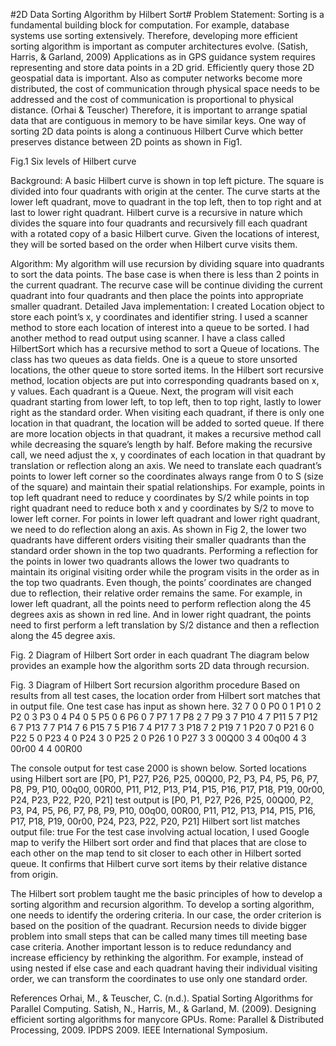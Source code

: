 #2D Data Sorting Algorithm by Hilbert Sort#
Problem Statement: 
Sorting is a fundamental building block for computation. For example, database systems use sorting extensively. Therefore, developing more efficient sorting algorithm is important as computer architectures evolve. (Satish, Harris, & Garland, 2009) 
Applications as in GPS guidance system requires representing and store data points in a 2D grid. Efficiently query those 2D geospatial data is important. Also as computer networks become more distributed, the cost of communication through physical space needs to be addressed and the cost of communication is proportional to physical distance. (Orhai & Teuscher) Therefore, it is important to arrange spatial data that are contiguous in memory to be have similar keys.
One way of sorting 2D data points is along a continuous Hilbert Curve which better preserves distance between 2D points as shown in Fig1. 
 
Fig.1 Six levels of Hilbert curve

Background: 
A basic Hilbert curve is shown in top left picture. The square is divided into four quadrants with origin at the center.  The curve starts at the lower left quadrant, move to quadrant in the top left, then to top right and at last to lower right quadrant. Hilbert curve is a recursive in nature which divides the square into four quadrants and recursively fill each quadrant with a rotated copy of a basic Hilbert curve. Given the locations of interest, they will be sorted based on the order when Hilbert curve visits them. 

Algorithm:
My algorithm will use recursion by dividing square into quadrants to sort the data points. The base case is when there is less than 2 points in the current quadrant. The recurve case will be continue dividing the current quadrant into four quadrants and then place the points into appropriate smaller quadrant.
Detailed Java implementation: 
I created Location object to store each point’s x, y coordinates and identifier string. I used a scanner method to store each location of interest into a queue to be sorted. I had another method to read output using scanner. I have a class called HilbertSort which has a recursive method to sort a Queue of locations. The class has two queues as data fields. One is a queue to store unsorted locations, the other queue to store sorted items.
In the Hilbert sort recursive method, location objects are put into corresponding quadrants based on x, y values. Each quadrant is a Queue. Next, the program will visit each quadrant starting from lower left, to top left, then to top right, lastly to lower right as the standard order. When visiting each quadrant, if there is only one location in that quadrant, the location will be added to sorted queue. If there are more location objects in that quadrant, it makes a recursive method call while decreasing the square’s length by half. 
Before making the recursive call, we need adjust the x, y coordinates of each location in that quadrant by translation or reflection along an axis. We need to translate each quadrant’s points to lower left corner so the coordinates always range from 0 to S (size of the square) and maintain their spatial relationships. For example, points in top left quadrant need to reduce y coordinates by S/2 while points in top right quadrant need to reduce both x and y coordinates by S/2 to move to lower left corner. 
For points in lower left quadrant and lower right quadrant, we need to do reflection along an axis. As shown in Fig 2, the lower two quadrants have different orders visiting their smaller quadrants than the standard order shown in the top two quadrants. Performing a reflection for the points in lower two quadrants allows the lower two quadrants to maintain its original visiting order while the program visits in the order as in the top two quadrants. Even though, the points’ coordinates are changed due to reflection, their relative order remains the same. For example, in lower left quadrant, all the points need to perform reflection along the 45 degrees axis as shown in red line. And in lower right quadrant, the points need to first perform a left translation by S/2 distance and then a reflection along the 45 degree axis.
 
Fig. 2 Diagram of Hilbert Sort order in each quadrant
The diagram below provides an example how the algorithm sorts 2D data through recursion.
 
Fig. 3 Diagram of Hilbert Sort recursion algorithm procedure
Based on results from all test cases, the location order from Hilbert sort matches that in output file. One test case has input as shown here. 
32 7
0 0 P0
0 1 P1
0 2 P2
0 3 P3
0 4 P4
0 5 P5
0 6 P6
0 7 P7
1 7 P8
2 7 P9
3 7 P10
4 7 P11
5 7 P12
6 7 P13
7 7 P14
7 6 P15
7 5 P16
7 4 P17
7 3 P18
7 2 P19
7 1 P20
7 0 P21
6 0 P22
5 0 P23
4 0 P24
3 0 P25
2 0 P26
1 0 P27
3 3 00Q00
3 4 00q00
4 3 00r00
4 4 00R00

The console output for test case 2000 is shown below. 
Sorted locations using Hilbert sort are [P0, P1, P27, P26, P25, 00Q00, P2, P3, P4, P5, P6, P7, P8, P9, P10, 00q00, 00R00, P11, P12, P13, P14, P15, P16, P17, P18, P19, 00r00, P24, P23, P22, P20, P21]
test output is [P0, P1, P27, P26, P25, 00Q00, P2, P3, P4, P5, P6, P7, P8, P9, P10, 00q00, 00R00, P11, P12, P13, P14, P15, P16, P17, P18, P19, 00r00, P24, P23, P22, P20, P21]
Hilbert sort list matches output file: true
For the test case involving actual location, I used Google map to verify the Hilbert sort order and find that places that are close to each other on the map tend to sit closer to each other in Hilbert sorted queue. It confirms that Hilbert curve sort items by their relative distance from origin.

The Hilbert sort problem taught me the basic principles of how to develop a sorting algorithm and recursion algorithm. To develop a sorting algorithm, one needs to identify the ordering criteria. In our case, the order criterion is based on the position of the quadrant. Recursion needs to divide bigger problem into small steps that can be called many times till meeting base case criteria. Another important lesson is to reduce redundancy and increase efficiency by rethinking the algorithm. For example, instead of using nested if else case and each quadrant having their individual visiting order, we can transform the coordinates to use only one standard order. 

References
Orhai, M., & Teuscher, C. (n.d.). Spatial Sorting Algorithms for Parallel Computing. 
Satish, N., Harris, M., & Garland, M. (2009). Designing efficient sorting algorithms for manycore GPUs. Rome: Parallel & Distributed Processing, 2009. IPDPS 2009. IEEE International Symposium.



